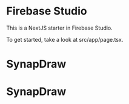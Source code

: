 # Firebase Studio

This is a NextJS starter in Firebase Studio.

To get started, take a look at src/app/page.tsx.
# SynapDraw
# SynapDraw
